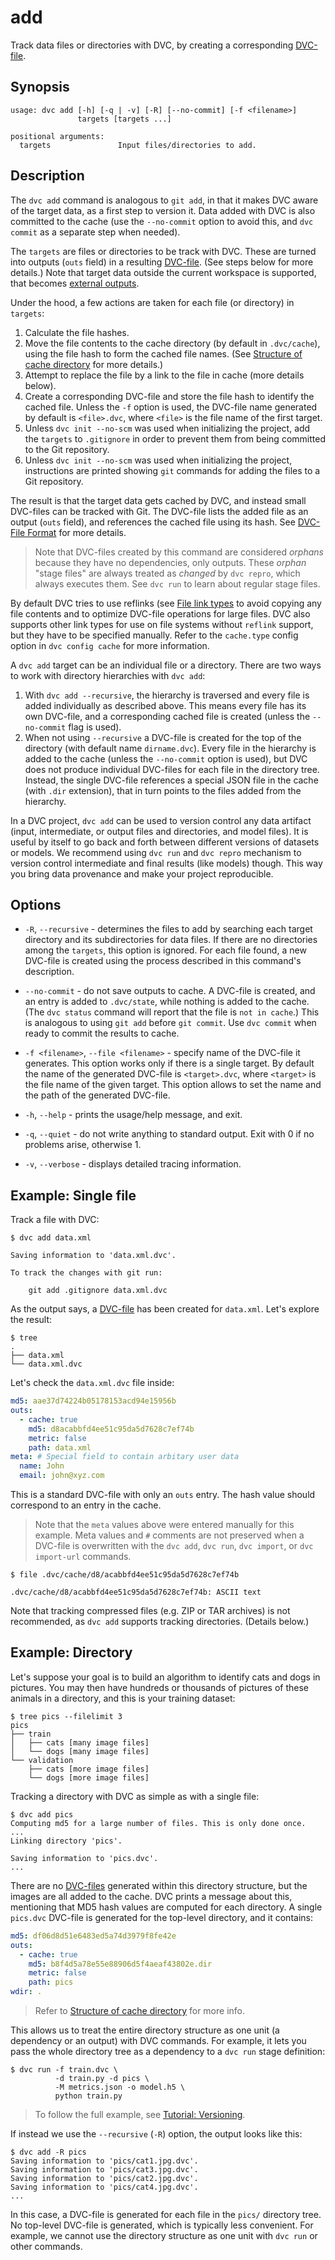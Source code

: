 # add

Track data files or directories with DVC, by creating a corresponding
[DVC-file](/doc/user-guide/dvc-file-format).

## Synopsis

```usage
usage: dvc add [-h] [-q | -v] [-R] [--no-commit] [-f <filename>]
               targets [targets ...]

positional arguments:
  targets               Input files/directories to add.
```

## Description

The `dvc add` command is analogous to `git add`, in that it makes DVC aware of
the target data, as a first step to version it. Data added with DVC is also
committed to the <abbr>cache</abbr> (use the `--no-commit` option to avoid this,
and `dvc commit` as a separate step when needed).

The `targets` are files or directories to be track with DVC. These are turned
into <abbr>outputs<abbr> (`outs` field) in a resulting
[DVC-file](/doc/user-guide/dvc-file-format). (See steps below for more details.)
Note that target data outside the current <abbr>workspace</abbr> is supported,
that becomes [external outputs](/doc/user-guide/managing-external-data).

Under the hood, a few actions are taken for each file (or directory) in
`targets`:

1. Calculate the file hashes.
2. Move the file contents to the cache directory (by default in `.dvc/cache`),
   using the file hash to form the cached file names. (See
   [Structure of cache directory](/doc/user-guide/dvc-files-and-directories#structure-of-cache-directory)
   for more details.)
3. Attempt to replace the file by a link to the file in cache (more details
   below).
4. Create a corresponding DVC-file and store the file hash to identify the
   cached file. Unless the `-f` option is used, the DVC-file name generated by
   default is `<file>.dvc`, where `<file>` is the file name of the first target.
5. Unless `dvc init --no-scm` was used when initializing the project, add the
   `targets` to `.gitignore` in order to prevent them from being committed to
   the Git repository.
6. Unless `dvc init --no-scm` was used when initializing the project,
   instructions are printed showing `git` commands for adding the files to a Git
   repository.

The result is that the target data gets cached by DVC, and instead small
DVC-files can be tracked with Git. The DVC-file lists the added file as an
output (`outs` field), and references the cached file using its hash. See
[DVC-File Format](/doc/user-guide/dvc-file-format) for more details.

> Note that DVC-files created by this command are considered _orphans_ because
> they have no dependencies, only outputs. These _orphan_ "stage files" are
> always treated as _changed_ by `dvc repro`, which always executes them. See
> `dvc run` to learn about regular stage files.

By default DVC tries to use reflinks (see
[File link types](/doc/user-guide/large-dataset-optimization#file-link-types-for-the-dvc-cache)
to avoid copying any file contents and to optimize DVC-file operations for large
files. DVC also supports other link types for use on file systems without
`reflink` support, but they have to be specified manually. Refer to the
`cache.type` config option in `dvc config cache` for more information.

A `dvc add` target can be an individual file or a directory. There are two ways
to work with directory hierarchies with `dvc add`:

1. With `dvc add --recursive`, the hierarchy is traversed and every file is
   added individually as described above. This means every file has its own
   DVC-file, and a corresponding cached file is created (unless the
   `--no-commit` flag is used).
2. When not using `--recursive` a DVC-file is created for the top of the
   directory (with default name `dirname.dvc`). Every file in the hierarchy is
   added to the cache (unless the `--no-commit` option is used), but DVC does
   not produce individual DVC-files for each file in the directory tree.
   Instead, the single DVC-file references a special JSON file in the cache
   (with `.dir` extension), that in turn points to the files added from the
   hierarchy.

In a <abbr>DVC project</abbr>, `dvc add` can be used to version control any
<abbr>data artifact</abbr> (input, intermediate, or output files and
directories, and model files). It is useful by itself to go back and forth
between different versions of datasets or models. We recommend using `dvc run`
and `dvc repro` mechanism to version control intermediate and final results
(like models) though. This way you bring data provenance and make your project
reproducible.

## Options

- `-R`, `--recursive` - determines the files to add by searching each target
  directory and its subdirectories for data files. If there are no directories
  among the `targets`, this option is ignored. For each file found, a new
  DVC-file is created using the process described in this command's description.

- `--no-commit` - do not save outputs to cache. A DVC-file is created, and an
  entry is added to `.dvc/state`, while nothing is added to the cache. (The
  `dvc status` command will report that the file is `not in cache`.) This is
  analogous to using `git add` before `git commit`. Use `dvc commit` when ready
  to commit the results to cache.

- `-f <filename>`, `--file <filename>` - specify name of the DVC-file it
  generates. This option works only if there is a single target. By default the
  name of the generated DVC-file is `<target>.dvc`, where `<target>` is the file
  name of the given target. This option allows to set the name and the path of
  the generated DVC-file.

- `-h`, `--help` - prints the usage/help message, and exit.

- `-q`, `--quiet` - do not write anything to standard output. Exit with 0 if no
  problems arise, otherwise 1.

- `-v`, `--verbose` - displays detailed tracing information.

## Example: Single file

Track a file with DVC:

```dvc
$ dvc add data.xml

Saving information to 'data.xml.dvc'.

To track the changes with git run:

	git add .gitignore data.xml.dvc
```

As the output says, a [DVC-file](/doc/user-guide/dvc-file-format) has been
created for `data.xml`. Let's explore the result:

```dvc
$ tree
.
├── data.xml
└── data.xml.dvc
```

Let's check the `data.xml.dvc` file inside:

```yaml
md5: aae37d74224b05178153acd94e15956b
outs:
  - cache: true
    md5: d8acabbfd4ee51c95da5d7628c7ef74b
    metric: false
    path: data.xml
meta: # Special field to contain arbitary user data
  name: John
  email: john@xyz.com
```

This is a standard DVC-file with only an `outs` entry. The hash value should
correspond to an entry in the <abbr>cache</abbr>.

> Note that the `meta` values above were entered manually for this example. Meta
> values and `#` comments are not preserved when a DVC-file is overwritten with
> the `dvc add`, `dvc run`, `dvc import`, or `dvc import-url` commands.

```dvc
$ file .dvc/cache/d8/acabbfd4ee51c95da5d7628c7ef74b

.dvc/cache/d8/acabbfd4ee51c95da5d7628c7ef74b: ASCII text
```

Note that tracking compressed files (e.g. ZIP or TAR archives) is not
recommended, as `dvc add` supports tracking directories. (Details below.)

## Example: Directory

Let's suppose your goal is to build an algorithm to identify cats and dogs in
pictures. You may then have hundreds or thousands of pictures of these animals
in a directory, and this is your training dataset:

```dvc
$ tree pics --filelimit 3
pics
├── train
│   ├── cats [many image files]
│   └── dogs [many image files]
└── validation
    ├── cats [more image files]
    └── dogs [more image files]
```

Tracking a directory with DVC as simple as with a single file:

```dvc
$ dvc add pics
Computing md5 for a large number of files. This is only done once.
...
Linking directory 'pics'.

Saving information to 'pics.dvc'.
...
```

There are no [DVC-files](/doc/user-guide/dvc-file-format) generated within this
directory structure, but the images are all added to the <abbr>cache</abbr>. DVC
prints a message about this, mentioning that MD5 hash values are computed for
each directory. A single `pics.dvc` DVC-file is generated for the top-level
directory, and it contains:

```yaml
md5: df06d8d51e6483ed5a74d3979f8fe42e
outs:
  - cache: true
    md5: b8f4d5a78e55e88906d5f4aeaf43802e.dir
    metric: false
    path: pics
wdir: .
```

> Refer to
> [Structure of cache directory](/doc/user-guide/dvc-files-and-directories#structure-of-cache-directory)
> for more info.

This allows us to treat the entire directory structure as one unit (a dependency
or an <abbr>output</abbr>) with DVC commands. For example, it lets you pass the
whole directory tree as a dependency to a `dvc run` stage definition:

```dvc
$ dvc run -f train.dvc \
          -d train.py -d pics \
          -M metrics.json -o model.h5 \
          python train.py
```

> To follow the full example, see
> [Tutorial: Versioning](/doc/tutorials/versioning).

If instead we use the `--recursive` (`-R`) option, the output looks like this:

```dvc
$ dvc add -R pics
Saving information to 'pics/cat1.jpg.dvc'.
Saving information to 'pics/cat3.jpg.dvc'.
Saving information to 'pics/cat2.jpg.dvc'.
Saving information to 'pics/cat4.jpg.dvc'.
...
```

In this case, a DVC-file is generated for each file in the `pics/` directory
tree. No top-level DVC-file is generated, which is typically less convenient.
For example, we cannot use the directory structure as one unit with `dvc run` or
other commands.
